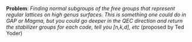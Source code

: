 
**Problem**: *Finding normal subgroups of the free groups that represent regular lattices on high genus surfaces. This is something one could do in GAP or Magma, but you could go deeper in the QEC direction and return the stabilizer groups for each code, tell you [n,k,d], etc* (proposed by Ted Yoder)


